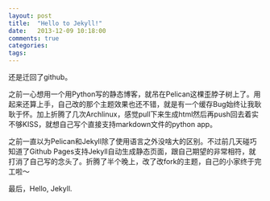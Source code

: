```yaml
---
layout: post
title:  "Hello to Jekyll!"
date:   2013-12-09 10:18:00
comments: true
categories: 
tags:
---
```


还是迁回了github。

之前一心想用一个用Python写的静态博客，就吊在Pelican这棵歪脖子树上了。用起来还算上手，自己改的那个主题效果也还不错，就是有一个缓存Bug始终让我耿耿于怀。加上折腾了几次Archlinux，感觉pull下来生成html然后再push回去着实不够KISS，就想自己写个直接支持markdown文件的python app。

之前一直以为Pelican和Jekyll除了使用语言之外没啥大的区别。不过前几天碰巧知道了Github Pages支持Jekyll自动生成静态页面，跟自己期望的非常相符，就打消了自己写的念头了。折腾了半个晚上，改了改fork的主题，自己的小家终于完工啦～

最后，Hello, Jekyll.